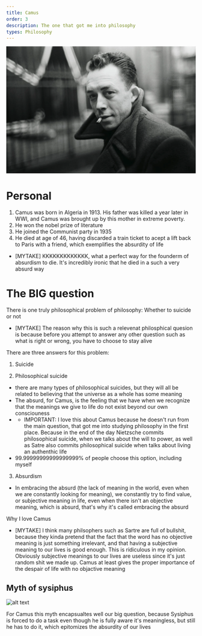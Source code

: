 ```yaml
---
title: Camus
order: 3
description: The one that got me into philosophy
types: Philosophy
---
```


![alt text](image.png)

# Personal

1. Camus was born in Algeria in 1913. His father was killed a year later in WWI, and Camus was brought up by this mother in extreme poverty.
2. He won the nobel prize of literature
3. He joined the Communist party in 1935
4. He died at age of 46, having discarded a train ticket to acept a lift back to Paris with a friend, which exemplifies the absurdity of life
- [MYTAKE] KKKKKKKKKKKKK, what a perfect way for the founderm of absurdism to die. It's incredibly ironic that he died in a such a very absurd way

# The BIG question

There is one truly philosophical problem of philosophy: Whether to suicide or not
- [MYTAKE] The reason why this is such a relevenat philosphical quesion is because before you attempt to answer any other question such as what is right or wrong, you have to choose to stay alive

There are three answers for this problem:

1) Suicide

2) Philosophical suicide
- there are many types of philosophical suicides, but they will all be related to believing that the universe as a whole has some meaning
- The absurd, for Camus, is the feeling that we have when we recognize that the meanings we give to life do not exist beyond our own consciouness
- - IMPORTANT: I love this about Camus because he doesn't run from the main question, that got me into studying philosophy in the first place. Because in the end of the day Nietzsche commits philosophical suicide, when we talks about the will to power, as well as Satre also commits philosophical suicide when talks about living an authenthic life
- 99.99999999999999999% of people choose this option, including myself
3) Absurdism
- In embracing the absurd (the lack of meaning in the world, even when we are constantly looking for meaning), we constantly try to find value, or subjective meaning in life, even when there isn't an objective meaning, which is absurd, that's why it's called embracing the absurd

Why I love Camus
- [MYTAKE] I think many philsophers such as Sartre are full of bullshit, because they kinda pretend that the fact that the word has no objective meaning is just something irrelevant, and that having a subjective meaning to our lives is good enough. This is ridiculous in my opinion. Obviously subjective meanings to our lives are useless since it's just random shit we made up. Camus at least gives the proper importance of the despair of life with no objactive meaning

## Myth of sysiphus

![alt text](image-1.png)

For Camus this myth encapsualtes well our big question, because Sysiphus is forced to do a task even though he is fully aware it's meaningless, but still he has to do it, which epitomizes the absurdity of our lives